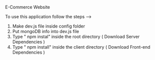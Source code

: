 E-Commerce Website         
             
To use this application follow the steps -->                                                                                                                                       
1. Make dev.js file inside config folder                                                             
2. Put mongoDB info into dev.js file                              
3. Type  " npm instal" inside the root directory  ( Download Server Dependencies ) 
4. Type " npm install" inside the client directory ( Download Front-end Dependencies ) 
                                                                   
                                                                                                                                                                                                                                                                                                         
                                                                                                                                                                                                        
                                                                                                                                                                                                                                                                                 
                                                              
                                                                                                                                                                                                                                           
                                                  
                                                   
                 
                                       
             

